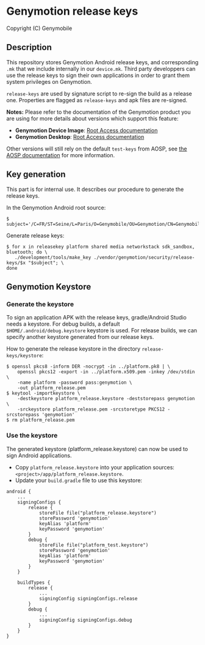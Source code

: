 # Genymotion release keys

Copyright (C) Genymobile

## Description

This repository stores Genymotion Android release keys, and corresponding `.mk` that we include internally in our `device.mk`. Third party developpers can use the release keys to sign their own applications in order to grant them system privileges on Genymotion.

`release-keys` are used by signature script to re-sign the build as a release one. Properties are flagged as `release-keys` and apk files are re-signed.

**Notes:** Please refer to the documentation of the Genymotion product you are using for more details about versions which support this feature:
* **Genymotion Device Image**: [Root Access documentation](https://docs.genymotion.com/paas/10_Using_root_access/)
* **Genymotion Desktop**: [Root Access documentation](https://docs.genymotion.com/desktop/Using_root_access/)

Other versions will still rely on the default `test-keys` from AOSP, see [the AOSP documentation](https://source.android.com/docs/core/ota/sign_builds) for more information.

## Key generation

This part is for internal use. It describes our procedure to generate the release keys.

In the Genymotion Android root source: 

```
$ subject='/C=FR/ST=Seine/L=Paris/O=Genymobile/OU=Genymotion/CN=Genymobile/emailAddress=contact@genymotion.com'
```

Generate release keys: 

```
$ for x in releasekey platform shared media networkstack sdk_sandbox, bluetooth; do \
   ./development/tools/make_key ./vendor/genymotion/security/release-keys/$x "$subject"; \
done
```

## Genymotion Keystore

### Generate the keystore

To sign an application APK with the release keys, gradle/Android Studio needs a keystore.
For debug builds, a default `$HOME/.android/debug.keystore` keystore is used.
For release builds, we can specify another keystore generated from our release keys.

How to generate the release keystore in the directory `release-keys/keystore`: 

```
$ openssl pkcs8 -inform DER -nocrypt -in ../platform.pk8 | \
    openssl pkcs12 -export -in ../platform.x509.pem -inkey /dev/stdin \
    -name platform -password pass:genymotion \
    -out platform_release.pem
$ keytool -importkeystore \
    -destkeystore platform_release.keystore -deststorepass genymotion \
    -srckeystore platform_release.pem -srcstoretype PKCS12 -srcstorepass 'genymotion'
$ rm platform_release.pem
```

### Use the keystore

The generated keystore (platform_release.keystore) can now be used to sign Android applications.

* Copy `platform_release.keystore` into your application sources: `<project>/app/platform_release.keystore`.
* Update your `build.gradle` file to use this keystore: 

```
android {
    ...
    signingConfigs {
        release {
            storeFile file("platform_release.keystore")
            storePassword 'genymotion'
            keyAlias 'platform'
            keyPassword 'genymotion'
        }
        debug {
            storeFile file("platform_test.keystore")
            storePassword 'genymotion'
            keyAlias 'platform'
            keyPassword 'genymotion'
        }
    }
    
    buildTypes {
        release {
            ...
            signingConfig signingConfigs.release
        }
        debug {
            ...
            signingConfig signingConfigs.debug
        }
    }
}
```
